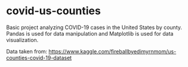 # covid-us-counties
Basic project analyzing COVID-19 cases in the United States by county. Pandas is used for data manipulation and Matplotlib is used for data visualization. 

Data taken from: https://www.kaggle.com/fireballbyedimyrnmom/us-counties-covid-19-dataset
